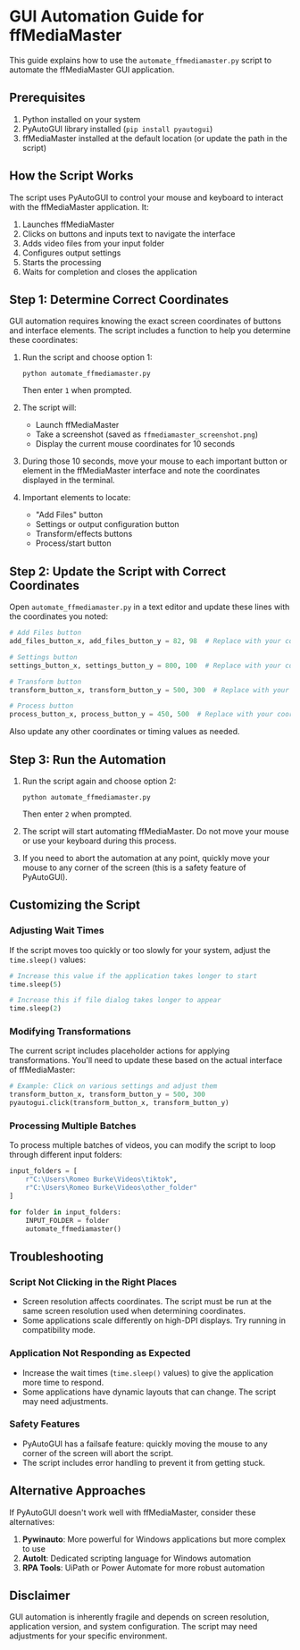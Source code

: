 # GUI Automation Guide for ffMediaMaster

This guide explains how to use the `automate_ffmediamaster.py` script to automate the ffMediaMaster GUI application.

## Prerequisites

1. Python installed on your system
2. PyAutoGUI library installed (`pip install pyautogui`)
3. ffMediaMaster installed at the default location (or update the path in the script)

## How the Script Works

The script uses PyAutoGUI to control your mouse and keyboard to interact with the ffMediaMaster application. It:

1. Launches ffMediaMaster
2. Clicks on buttons and inputs text to navigate the interface
3. Adds video files from your input folder
4. Configures output settings
5. Starts the processing
6. Waits for completion and closes the application

## Step 1: Determine Correct Coordinates

GUI automation requires knowing the exact screen coordinates of buttons and interface elements. The script includes a function to help you determine these coordinates:

1. Run the script and choose option 1:
   ```
   python automate_ffmediamaster.py
   ```
   Then enter `1` when prompted.

2. The script will:
   - Launch ffMediaMaster
   - Take a screenshot (saved as `ffmediamaster_screenshot.png`)
   - Display the current mouse coordinates for 10 seconds

3. During those 10 seconds, move your mouse to each important button or element in the ffMediaMaster interface and note the coordinates displayed in the terminal.

4. Important elements to locate:
   - "Add Files" button
   - Settings or output configuration button
   - Transform/effects buttons
   - Process/start button

## Step 2: Update the Script with Correct Coordinates

Open `automate_ffmediamaster.py` in a text editor and update these lines with the coordinates you noted:

```python
# Add Files button
add_files_button_x, add_files_button_y = 82, 98  # Replace with your coordinates

# Settings button
settings_button_x, settings_button_y = 800, 100  # Replace with your coordinates

# Transform button
transform_button_x, transform_button_y = 500, 300  # Replace with your coordinates

# Process button
process_button_x, process_button_y = 450, 500  # Replace with your coordinates
```

Also update any other coordinates or timing values as needed.

## Step 3: Run the Automation

1. Run the script again and choose option 2:
   ```
   python automate_ffmediamaster.py
   ```
   Then enter `2` when prompted.

2. The script will start automating ffMediaMaster. Do not move your mouse or use your keyboard during this process.

3. If you need to abort the automation at any point, quickly move your mouse to any corner of the screen (this is a safety feature of PyAutoGUI).

## Customizing the Script

### Adjusting Wait Times

If the script moves too quickly or too slowly for your system, adjust the `time.sleep()` values:

```python
# Increase this value if the application takes longer to start
time.sleep(5)  

# Increase this if file dialog takes longer to appear
time.sleep(2)
```

### Modifying Transformations

The current script includes placeholder actions for applying transformations. You'll need to update these based on the actual interface of ffMediaMaster:

```python
# Example: Click on various settings and adjust them
transform_button_x, transform_button_y = 500, 300
pyautogui.click(transform_button_x, transform_button_y)
```

### Processing Multiple Batches

To process multiple batches of videos, you can modify the script to loop through different input folders:

```python
input_folders = [
    r"C:\Users\Romeo Burke\Videos\tiktok",
    r"C:\Users\Romeo Burke\Videos\other_folder"
]

for folder in input_folders:
    INPUT_FOLDER = folder
    automate_ffmediamaster()
```

## Troubleshooting

### Script Not Clicking in the Right Places

- Screen resolution affects coordinates. The script must be run at the same screen resolution used when determining coordinates.
- Some applications scale differently on high-DPI displays. Try running in compatibility mode.

### Application Not Responding as Expected

- Increase the wait times (`time.sleep()` values) to give the application more time to respond.
- Some applications have dynamic layouts that can change. The script may need adjustments.

### Safety Features

- PyAutoGUI has a failsafe feature: quickly moving the mouse to any corner of the screen will abort the script.
- The script includes error handling to prevent it from getting stuck.

## Alternative Approaches

If PyAutoGUI doesn't work well with ffMediaMaster, consider these alternatives:

1. **Pywinauto**: More powerful for Windows applications but more complex to use
2. **AutoIt**: Dedicated scripting language for Windows automation
3. **RPA Tools**: UiPath or Power Automate for more robust automation

## Disclaimer

GUI automation is inherently fragile and depends on screen resolution, application version, and system configuration. The script may need adjustments for your specific environment.